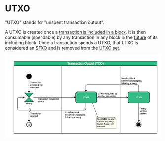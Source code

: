 # UTXO

"UTXO" stands for "unspent transaction output".

A UTXO is created once a [transaction is included in a block](../transactions/transactions-including-blocks.md). It is then consumable \(spendable\) by any transaction in any block in the [future](../blockdag/future.md) of its including block. Once a transaction spends a UTXO, that UTXO is considered an [STXO](stxo.md) and is removed from the [UTXO set](utxo-set/).

![](../../.gitbook/assets/txo-state-chart-diagram.png)

